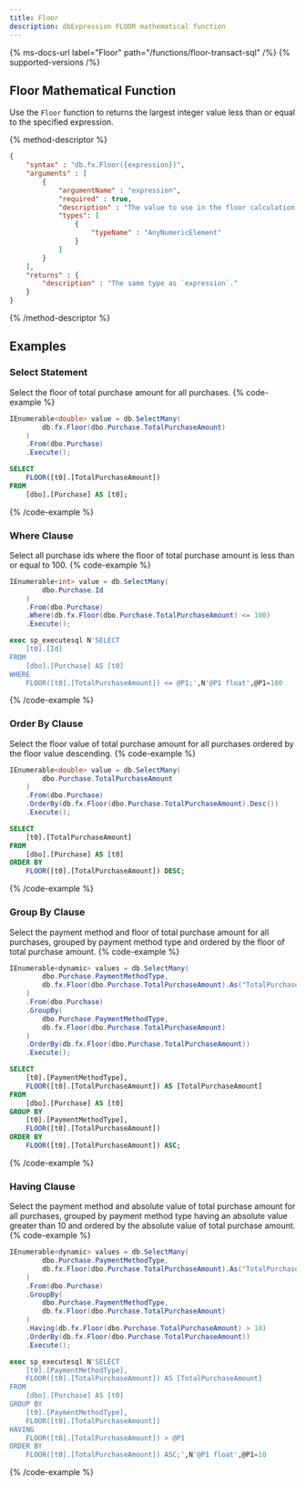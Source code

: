 ```yaml
---
title: Floor
description: dbExpression FLOOR mathematical function
---
```


{% ms-docs-url label="Floor" path="/functions/floor-transact-sql" /%}
{% supported-versions /%}

## Floor Mathematical Function

Use the `Floor` function to returns the largest integer value less than or equal to the specified expression.

{% method-descriptor %}
```json
{
    "syntax" : "db.fx.Floor({expression})",
    "arguments" : [
        {
            "argumentName" : "expression",
            "required" : true, 
            "description" : "The value to use in the floor calculation.",
            "types": [
                { 
                    "typeName" : "AnyNumericElement"
                }
            ]
        }
    ],
	"returns" : {
		"description" : "The same type as `expression`."
	}
}
```
{% /method-descriptor %}

## Examples
### Select Statement
Select the floor of total purchase amount for all purchases.
{% code-example %}
```csharp
IEnumerable<double> value = db.SelectMany(
        db.fx.Floor(dbo.Purchase.TotalPurchaseAmount)
    )
    .From(dbo.Purchase)
    .Execute();
```
```sql
SELECT
    FLOOR([t0].[TotalPurchaseAmount])
FROM
    [dbo].[Purchase] AS [t0];
```
{% /code-example %}

### Where Clause
Select all purchase ids where the floor of total purchase amount is less than or equal to 100.
{% code-example %}
```csharp
IEnumerable<int> value = db.SelectMany(
        dbo.Purchase.Id
    )
    .From(dbo.Purchase)
    .Where(db.fx.Floor(dbo.Purchase.TotalPurchaseAmount) <= 100)
    .Execute();
```
```sql
exec sp_executesql N'SELECT
    [t0].[Id]
FROM
    [dbo].[Purchase] AS [t0]
WHERE
    FLOOR([t0].[TotalPurchaseAmount]) <= @P1;',N'@P1 float',@P1=100
```
{% /code-example %}

### Order By Clause
Select the floor value of total purchase amount for all purchases ordered by the floor value descending.
{% code-example %}
```csharp
IEnumerable<double> value = db.SelectMany(
        dbo.Purchase.TotalPurchaseAmount
    )
    .From(dbo.Purchase)
    .OrderBy(db.fx.Floor(dbo.Purchase.TotalPurchaseAmount).Desc())
    .Execute();
```
```sql
SELECT
    [t0].[TotalPurchaseAmount]
FROM
    [dbo].[Purchase] AS [t0]
ORDER BY
    FLOOR([t0].[TotalPurchaseAmount]) DESC;
```
{% /code-example %}

### Group By Clause
Select the payment method and floor of total purchase amount for all purchases, grouped by payment method type and ordered by the floor of total purchase amount.
{% code-example %}
```csharp
IEnumerable<dynamic> values = db.SelectMany(
        dbo.Purchase.PaymentMethodType,
        db.fx.Floor(dbo.Purchase.TotalPurchaseAmount).As("TotalPurchaseAmount")
    )
    .From(dbo.Purchase)
    .GroupBy(
        dbo.Purchase.PaymentMethodType,
        db.fx.Floor(dbo.Purchase.TotalPurchaseAmount)
    )
    .OrderBy(db.fx.Floor(dbo.Purchase.TotalPurchaseAmount))
    .Execute();
```
```sql
SELECT
    [t0].[PaymentMethodType],
    FLOOR([t0].[TotalPurchaseAmount]) AS [TotalPurchaseAmount]
FROM
    [dbo].[Purchase] AS [t0]
GROUP BY
    [t0].[PaymentMethodType],
    FLOOR([t0].[TotalPurchaseAmount])
ORDER BY
    FLOOR([t0].[TotalPurchaseAmount]) ASC;
```
{% /code-example %}

### Having Clause
Select the payment method and absolute value of total purchase amount for all purchases, grouped by payment
method type having an absolute value greater than 10 and ordered by the absolute value of total purchase amount.
{% code-example %}
```csharp
IEnumerable<dynamic> values = db.SelectMany(
        dbo.Purchase.PaymentMethodType,
        db.fx.Floor(dbo.Purchase.TotalPurchaseAmount).As("TotalPurchaseAmount")
    )
    .From(dbo.Purchase)
    .GroupBy(
        dbo.Purchase.PaymentMethodType,
        db.fx.Floor(dbo.Purchase.TotalPurchaseAmount)
    )
    .Having(db.fx.Floor(dbo.Purchase.TotalPurchaseAmount) > 10)
    .OrderBy(db.fx.Floor(dbo.Purchase.TotalPurchaseAmount))
    .Execute();
```
```sql
exec sp_executesql N'SELECT
    [t0].[PaymentMethodType],
    FLOOR([t0].[TotalPurchaseAmount]) AS [TotalPurchaseAmount]
FROM
    [dbo].[Purchase] AS [t0]
GROUP BY
    [t0].[PaymentMethodType],
    FLOOR([t0].[TotalPurchaseAmount])
HAVING
    FLOOR([t0].[TotalPurchaseAmount]) > @P1
ORDER BY
    FLOOR([t0].[TotalPurchaseAmount]) ASC;',N'@P1 float',@P1=10
```
{% /code-example %}